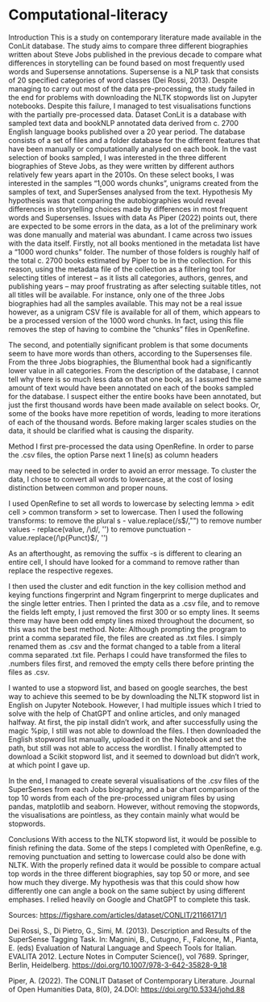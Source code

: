 # Computational-literacy
Introduction
This is a study on contemporary literature made available in the ConLit database. The study aims to compare three different biographies written about Steve Jobs published in the previous decade to compare what differences in storytelling can be found based on most frequently used words and Supersense annotations. Supersense is a NLP task that consists of 20 specified categories of word classes (Dei Rossi, 2013). Despite managing to carry out most of the data pre-processing, the study failed in the end for problems with downloading the NLTK stopwords list on Jupyter notebooks. Despite this failure, I managed to test visualisations functions with the partially pre-processed data.
Dataset
ConLit is a database with sampled text data and bookNLP annotated data derived from c. 2700 English language books published over a 20 year period. The database consists of a set of files and a folder database for the different features that have been manually or computationally analysed on each book. In the vast selection of books sampled, I was interested in the three different biographies of Steve Jobs, as they were written by different authors relatively few years apart in the 2010s. On these select books, I was interested in the samples “1,000 words chunks”, unigrams created from the samples of text, and SuperSenses analysed from the text.
Hypothesis
My hypothesis was that comparing the autobiographies would reveal differences in storytelling choices made by differences in most frequent words and Supersenses.
Issues with data
As Piper (2022) points out, there are expected to be some errors in the data, as a lot of the preliminary work was done manually and material was abundant. I came across two issues with the data itself. Firstly, not all books mentioned in the metadata list have a “1000 word chunks” folder. The number of those folders is roughly half of the total c. 2700 books estimated by Piper to be in the collection. For this reason, using the metadata file of the collection as a filtering tool for selecting titles of interest – as it lists all categories, authors, genres, and publishing years – may proof frustrating as after selecting suitable titles, not all titles will be available. For instance, only one of the three Jobs biographies had all the samples available. This may not be a real issue however, as a unigram CSV file is available for all of them, which appears to be a processed version of the 1000 word chunks. In fact, using this file removes the step of having to combine the “chunks” files in OpenRefine. 

The second, and potentially significant problem is that some documents seem to have more words than others, according to the Supersenses file. From the three Jobs biographies, the Blumenthal book had a significantly lower value in all categories. From the description of the database, I cannot tell why there is so much less data on that one book, as I assumed the same amount of text would have been annotated on each of the books sampled for the database. I suspect either the entire books have been annotated, but just the first thousand words have been made available on select books. Or, some of the books have more repetition of words, leading to more iterations of each of the thousand words. Before making larger scales studies on the data, it should be clarified what is causing the disparity.

Method
I first pre-processed the data using OpenRefine. In  order to parse the .csv files, the option 
Parse next	 1 line(s) as column headers
	
may need to be selected in order to avoid an error message. To cluster the data, I chose to convert all words to lowercase, at the cost of losing distinction between common and proper nouns. 

I used OpenRefine to set all words to lowercase by selecting lemma > edit cell > common transform > set to lowercase. Then I used the following transforms:
to remove the plural s - value.replace(/s$/,"")
to remove number values - replace(value, /\d/, '')
to remove punctuation - value.replace(/\p{Punct}$/, '')

As an afterthought, as removing the suffix -s is different to clearing an entire cell, I should have looked for a command to remove rather than replace the respective regexes.

I then used the cluster and edit function in the key collision method and keying functions fingerprint and Ngram fingerprint to merge duplicates and the single letter entries. Then I printed the data as a .csv file, and to remove the fields left empty, I just removed the first 300 or so empty lines. It seems there may have been odd empty lines mixed throughout the document, so this was not the best method. Note: Although prompting the program to print a comma separated file, the files are created as .txt files. I simply renamed them as .csv and the format changed to a table from a literal comma separated .txt file. Perhaps I could have transformed the files to .numbers files first, and removed the empty cells there before printing the files as .csv.

I wanted to use a stopword list, and based on google searches, the best way to achieve this seemed to be by downloading the NLTK stopword list in English on Jupyter Notebook. However, I had multiple issues which I tried to solve with the help of ChatGPT and online articles, and only managed halfway. At first, the pip install didn’t work, and after successfully using the magic %pip, I still was not able to download the files. I then downloaded the English stopword list manually, uploaded it on the Notebook and set the path, but still was not able to access the wordlist. I finally attempted to download a Scikit stopword list, and it seemed to download but didn’t work, at which point I gave up.

In the end, I managed to create several visualisations of the .csv files of the SuperSenses from each Jobs biography, and a bar chart comparison of the top 10 words from each of the pre-processed unigram files by using pandas, matplotlib and seaborn. However, without removing the stopwords, the visualisations are pointless, as they contain mainly what would be stopwords. 

Conclusions
With access to the NLTK stopword list, it would be possible to finish refining the data. Some of the steps I completed with OpenRefine, e.g. removing punctuation and setting to lowercase could also be done with NLTK. With the properly refined data it would be possible to compare actual top words in the three different biographies, say top 50 or more, and see how much they diverge. My hypothesis was that this could show how differently one can angle a book on the same subject by using different emphases. I relied heavily on Google and ChatGPT to complete this task. 
 


Sources:
https://figshare.com/articles/dataset/CONLIT/21166171/1

Dei Rossi, S., Di Pietro, G., Simi, M. (2013). Description and Results of the SuperSense Tagging Task. In: Magnini, B., Cutugno, F., Falcone, M., Pianta, E. (eds) Evaluation of Natural Language and Speech Tools for Italian. EVALITA 2012. Lecture Notes in Computer Science(), vol 7689. Springer, Berlin, Heidelberg. https://doi.org/10.1007/978-3-642-35828-9_18

Piper, A. (2022). The CONLIT Dataset of Contemporary Literature. Journal of Open Humanities Data, 8(0), 24.DOI: https://doi.org/10.5334/johd.88

